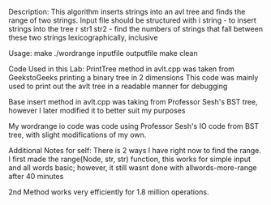 Description:
  This algorithm inserts strings into an avl tree and finds the range of two strings. Input file should be structured with 
  i string - to insert strings into the tree
  r str1 str2 - find the numbers of strings that fall between these two strings lexicographically, inclusive

Usage:
  make
  ./wordrange inputfile outputfile
  make clean

Code Used in this Lab:
  PrintTree method in avlt.cpp was taken from GeekstoGeeks printing a binary tree in 2 dimensions
  This code was mainly used to print out the avlt tree in a readable manner for debugging

  Base insert method in avlt.cpp was taking from Professor Sesh's BST tree, however I later modified it to better suit my purposes

  My wordrange io code was code using Professor Sesh's IO code from BST tree, with slight modifications of my own.

Additional Notes for self:
  There is 2 ways I have right now to find the range. 
  I first made the range(Node, str, str) function, this works for simple input and all words basic; however, it still wasnt done with allwords-more-range after 40 minutes

  2nd Method works very efficiently for 1.8 million operations.


